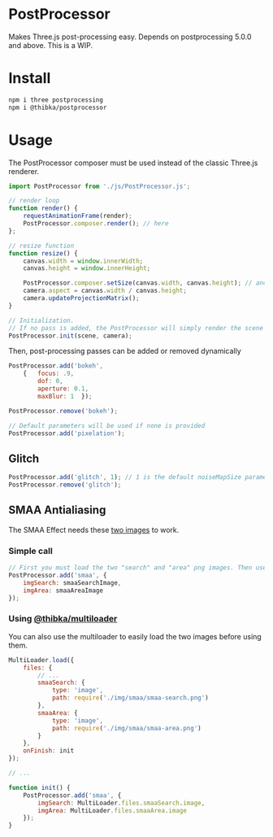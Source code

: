 # PostProcessor

Makes Three.js post-processing easy.
Depends on postprocessing 5.0.0 and above.
This is a WIP.

# Install
```bash
npm i three postprocessing
npm i @thibka/postprocessor
```

# Usage

The PostProcessor composer must be used instead of the classic Three.js renderer.

```javascript
import PostProcessor from './js/PostProcessor.js';

// render loop
function render() {
    requestAnimationFrame(render);
    PostProcessor.composer.render(); // here
};

// resize function
function resize() {
    canvas.width = window.innerWidth;
    canvas.height = window.innerHeight;

    PostProcessor.composer.setSize(canvas.width, canvas.height); // and here
    camera.aspect = canvas.width / canvas.height;
    camera.updateProjectionMatrix();
}

// Initialization.
// If no pass is added, the PostProcessor will simply render the scene with no effect.
PostProcessor.init(scene, camera);
```

Then, post-processing passes can be added or removed dynamically

```javascript    
PostProcessor.add('bokeh', 
    {   focus: .9, 
        dof: 0, 
        aperture: 0.1, 
        maxBlur: 1  });

PostProcessor.remove('bokeh');

// Default parameters will be used if none is provided
PostProcessor.add('pixelation');
```

## Glitch
```javascript 
PostProcessor.add('glitch', 1); // 1 is the default noiseMapSize parameter
PostProcessor.remove('glitch');
```

## SMAA Antialiasing

The SMAA Effect needs these [two images](smaa.zip) to work.

### Simple call
```javascript
// First you must load the two "search" and "area" png images. Then use them this way:
PostProcessor.add('smaa', {
    imgSearch: smaaSearchImage,
    imgArea: smaaAreaImage
});
```

### Using [@thibka/multiloader](https://www.npmjs.com/package/@thibka/multiloader)
You can also use the multiloader to easily load the two images before using them.
```javascript
MultiLoader.load({
    files: {
        // ...
        smaaSearch: { 
            type: 'image', 
            path: require('./img/smaa/smaa-search.png')
        },
        smaaArea: { 
            type: 'image',
            path: require('./img/smaa/smaa-area.png')
        }
    },
    onFinish: init
});

// ...

function init() {
    PostProcessor.add('smaa', {
        imgSearch: MultiLoader.files.smaaSearch.image,
        imgArea: MultiLoader.files.smaaArea.image
    });
}
```
